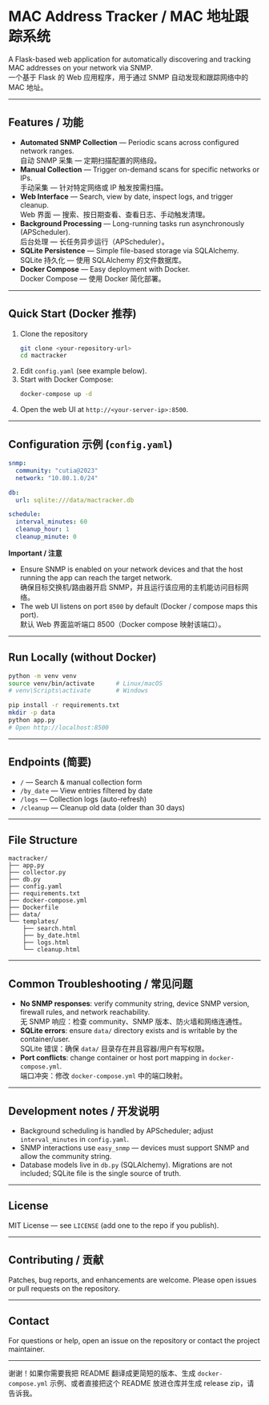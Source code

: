 
# MAC Address Tracker / MAC 地址跟踪系统

A Flask-based web application for automatically discovering and tracking MAC addresses on your network via SNMP.  
一个基于 Flask 的 Web 应用程序，用于通过 SNMP 自动发现和跟踪网络中的 MAC 地址。

---

## Features / 功能
- **Automated SNMP Collection** — Periodic scans across configured network ranges.  
  自动 SNMP 采集 — 定期扫描配置的网络段。
- **Manual Collection** — Trigger on-demand scans for specific networks or IPs.  
  手动采集 — 针对特定网络或 IP 触发按需扫描。
- **Web Interface** — Search, view by date, inspect logs, and trigger cleanup.  
  Web 界面 — 搜索、按日期查看、查看日志、手动触发清理。
- **Background Processing** — Long-running tasks run asynchronously (APScheduler).  
  后台处理 — 长任务异步运行（APScheduler）。
- **SQLite Persistence** — Simple file-based storage via SQLAlchemy.  
  SQLite 持久化 — 使用 SQLAlchemy 的文件数据库。
- **Docker Compose** — Easy deployment with Docker.  
  Docker Compose — 使用 Docker 简化部署。

---

## Quick Start (Docker 推荐)
1. Clone the repository  
   ```bash
   git clone <your-repository-url>
   cd mactracker
   ```
2. Edit `config.yaml` (see example below).  
3. Start with Docker Compose:
   ```bash
   docker-compose up -d
   ```
4. Open the web UI at `http://<your-server-ip>:8500`.

---

## Configuration 示例 (`config.yaml`)
```yaml
snmp:
  community: "cutia@2023"
  network: "10.80.1.0/24"

db:
  url: sqlite:///data/mactracker.db

schedule:
  interval_minutes: 60
  cleanup_hour: 1
  cleanup_minute: 0
```

**Important / 注意**
- Ensure SNMP is enabled on your network devices and that the host running the app can reach the target network.  
  确保目标交换机/路由器开启 SNMP，并且运行该应用的主机能访问目标网络。
- The web UI listens on port `8500` by default (Docker / compose maps this port).  
  默认 Web 界面监听端口 8500（Docker compose 映射该端口）。

---

## Run Locally (without Docker)
```bash
python -m venv venv
source venv/bin/activate      # Linux/macOS
# venv\Scripts\activate       # Windows

pip install -r requirements.txt
mkdir -p data
python app.py
# Open http://localhost:8500
```

---

## Endpoints (简要)
- `/` — Search & manual collection form  
- `/by_date` — View entries filtered by date  
- `/logs` — Collection logs (auto-refresh)  
- `/cleanup` — Cleanup old data (older than 30 days)

---

## File Structure
```
mactracker/
├── app.py
├── collector.py
├── db.py
├── config.yaml
├── requirements.txt
├── docker-compose.yml
├── Dockerfile
├── data/
└── templates/
    ├── search.html
    ├── by_date.html
    ├── logs.html
    └── cleanup.html
```

---

## Common Troubleshooting / 常见问题
- **No SNMP responses**: verify community string, device SNMP version, firewall rules, and network reachability.  
  无 SNMP 响应：检查 community、SNMP 版本、防火墙和网络连通性。
- **SQLite errors**: ensure `data/` directory exists and is writable by the container/user.  
  SQLite 错误：确保 `data/` 目录存在并且容器/用户有写权限。
- **Port conflicts**: change container or host port mapping in `docker-compose.yml`.  
  端口冲突：修改 `docker-compose.yml` 中的端口映射。

---

## Development notes / 开发说明
- Background scheduling is handled by APScheduler; adjust `interval_minutes` in `config.yaml`.  
- SNMP interactions use `easy_snmp` — devices must support SNMP and allow the community string.  
- Database models live in `db.py` (SQLAlchemy). Migrations are not included; SQLite file is the single source of truth.

---

## License
MIT License — see `LICENSE` (add one to the repo if you publish).

---

## Contributing / 贡献
Patches, bug reports, and enhancements are welcome. Please open issues or pull requests on the repository.

---

## Contact
For questions or help, open an issue on the repository or contact the project maintainer.

---

谢谢！如果你需要我把 README 翻译成更简短的版本、生成 `docker-compose.yml` 示例、或者直接把这个 README 放进仓库并生成 release zip，请告诉我。
